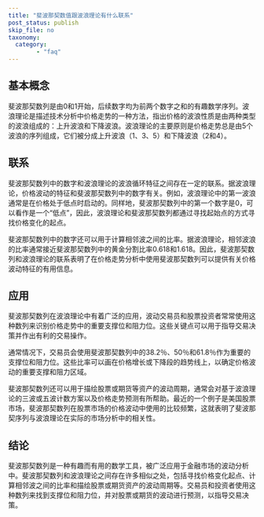 ```yaml
---
title: "斐波那契数值跟波浪理论有什么联系"
post_status: publish
skip_file: no
taxonomy:
  category:
        - "faq"
---
```


## 基本概念

斐波那契数列是由0和1开始，后续数字均为前两个数字之和的有趣数学序列。波浪理论是描述技术分析中价格走势的一种方法，指出价格的波浪性质是由两种类型的波浪组成的：上升波浪和下降波浪。波浪理论的主要原则是价格走势总是由5个波浪的序列组成，它们被分成上升波浪（1、3、5）和下降波浪（2和4）。

## 联系

斐波那契数列中的数字和波浪理论的波浪循环特征之间存在一定的联系。据波浪理论，价格波动的特征和斐波那契数列中的数字有关。例如，波浪理论中的第一波浪通常是在价格处于低点时启动的。同样地，斐波那契数列中的第一个数字是0，可以看作是一个“低点”，因此，波浪理论和斐波那契数列都通过寻找起始点的方式寻找价格变化的起点。

斐波那契数列中的数字还可以用于计算相邻波之间的比率。据波浪理论，相邻波浪的比率通常接近斐波那契数列中的黄金分割比率0.618和1.618。因此，斐波那契数列和波浪理论的联系表明了在价格走势分析中使用斐波那契数列可以提供有关价格波动特征的有用信息。

## 应用

斐波那契数列在波浪理论中有着广泛的应用，波动交易员和股票投资者常常使用这种数列来识别价格走势中的重要支撑位和阻力位。这些关键点可以用于指导交易决策并作出有利的交易操作。

通常情况下，交易员会使用斐波那契数列中的38.2％、50％和61.8％作为重要的支撑位和阻力位。这些比率可以画在价格增长或下降段的趋势线上，以确定价格波动的重要支撑和阻力区域。

斐波那契数列还可以用于描绘股票或期货等资产的波动周期，通常会对基于波浪理论的三波或五波计数方案以及价格走势预测有所帮助。最近的一个例子是美国股票市场，斐波那契数列在股票市场的价格波动中使用的比较频繁，这就表明了斐波那契序列与波浪理论在实际的市场分析中的相关性。

## 结论

斐波那契数列是一种有趣而有用的数学工具，被广泛应用于金融市场的波动分析中。斐波那契数列和波浪理论之间存在许多相似之处，包括寻找价格变化起点、计算相邻波之间的比率和描绘股票或期货资产的波动周期等。交易员和投资者使用这种数列来找到支撑位和阻力位，并对股票或期货的波动进行预测，以指导交易决策。
